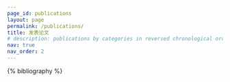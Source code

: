 ```yaml
---
page_id: publications
layout: page
permalink: /publications/
title: 发表论文
# description: publications by categories in reversed chronological order. generated by jekyll-scholar.
nav: true
nav_order: 2
---
```


<!-- _pages/publications.md -->
<div class="publications">

{% bibliography %}

</div>
